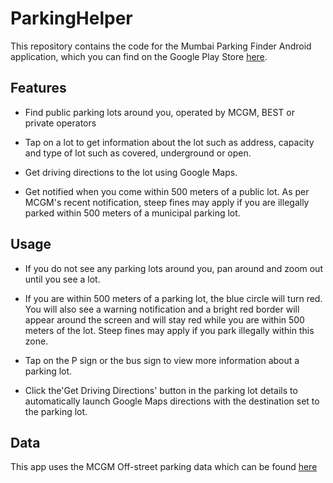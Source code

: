# ParkingHelper

This repository contains the code for the Mumbai Parking Finder Android application, which you can find on the Google Play Store [here](https://play.google.com/store/apps/details?id=app.cubing.myapplication&hl=en_AU).

## Features

- Find public parking lots around you, operated by MCGM, BEST or private operators

- Tap on a lot to get information about the lot such as address, capacity and type of lot such as covered, underground or open.

- Get driving directions to the lot using Google Maps.

- Get notified when you come within 500 meters of a public lot. As per MCGM's recent notification, steep fines may apply if you are illegally parked within 500 meters of a municipal parking lot.

## Usage

- If you do not see any parking lots around you, pan around and zoom out until you see a lot.

- If you are within 500 meters of a parking lot, the blue circle will turn red.  You will also see a warning notification and a bright red border will appear around the screen and will stay red while you are within 500 meters of the lot. Steep fines may apply if you park illegally within this zone.

- Tap on the P sign or the bus sign to view more information about a parking lot.

- Click the'Get Driving Directions' button in the parking lot details to automatically launch Google Maps directions with the destination set to the parking lot. 


## Data

This app uses the MCGM Off-street parking data which can be found [here](https://portal.mcgm.gov.in/irj/portal/anonymous/qlOffstreet)
